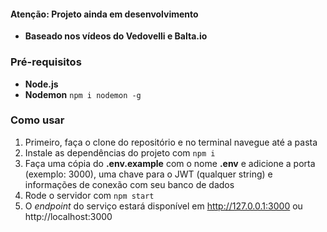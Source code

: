 #### Atenção: Projeto ainda em desenvolvimento

- **Baseado nos vídeos do Vedovelli e Balta.io**

### Pré-requisitos

- **Node.js**
- **Nodemon** `npm i nodemon -g`

### Como usar

1. Primeiro, faça o clone do repositório e no terminal navegue até a pasta
2. Instale as dependências do projeto com `npm i`
3. Faça uma cópia do **.env.example** com o nome **.env** e adicione a porta (exemplo: 3000), uma chave para o JWT (qualquer string) e informações de conexão com seu banco de dados
4. Rode o servidor com `npm start`
5. O *endpoint* do serviço estará disponível em http://127.0.0.1:3000 ou http://localhost:3000
